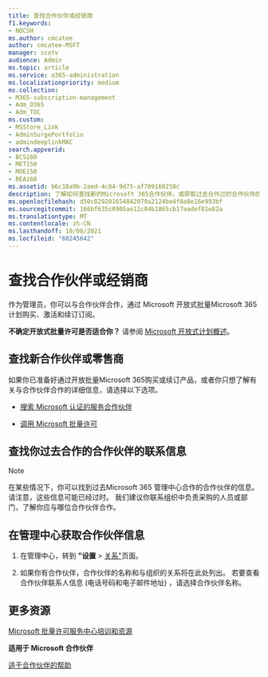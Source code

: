 ```yaml
---
title: 查找合作伙伴或经销商
f1.keywords:
- NOCSH
ms.author: cmcatee
author: cmcatee-MSFT
manager: scotv
audience: Admin
ms.topic: article
ms.service: o365-administration
ms.localizationpriority: medium
ms.collection:
- M365-subscription-management
- Adm_O365
- Adm_TOC
ms.custom:
- MSStore_Link
- AdminSurgePortfolio
- admindeeplinkMAC
search.appverid:
- BCS160
- MET150
- MOE150
- BEA160
ms.assetid: b6c18a9b-2aed-4c84-9d75-af709160258c
description: 了解如何查找新的Microsoft 365合作伙伴，或获取过去合作过的合作伙伴的联系人信息。
ms.openlocfilehash: d50c829281654842079a2124be4f8a8e16e993bf
ms.sourcegitcommit: 166bf635c0905ae12c04b1865cb17aadef81e82a
ms.translationtype: MT
ms.contentlocale: zh-CN
ms.lasthandoff: 10/08/2021
ms.locfileid: "60245642"
---
```

# <a name="find-your-partner-or-reseller"></a>查找合作伙伴或经销商

作为管理员，你可以与合作伙伴合作，通过 Microsoft 开放式批量Microsoft 365计划购买、激活和续订订阅。 
  
 **不确定开放式批量许可是否适合你？** 请参阅 [Microsoft 开放式计划概述](https://go.microsoft.com/fwlink/p/?LinkId=613298)。
  
## <a name="find-a-new-partner-or-reseller"></a>查找新合作伙伴或零售商

如果你已准备好通过开放批量Microsoft 365购买或续订产品，或者你只想了解有关与合作伙伴合作的详细信息，请选择以下选项。 
  
- [搜索 Microsoft 认证的服务合作伙伴](https://go.microsoft.com/fwlink/p/?LinkId=613304)
    
- [调用 Microsoft 批量许可](https://go.microsoft.com/fwlink/p/?LinkId=613305)
    
## <a name="find-contact-information-for-a-partner-youve-worked-with-in-the-past"></a>查找你过去合作的合作伙伴的联系信息

> [!NOTE]
> 在某些情况下，你可以找到过去Microsoft 365 管理中心合作的合作伙伴的信息。 请注意，这些信息可能已经过时。 我们建议你联系组织中负责采购的人员或部门，了解你应与哪位合作伙伴合作。 
  
## <a name="get-partner-info-in-the-admin-center"></a>在管理中心获取合作伙伴信息

1. 在管理中心，转到 **"设置**  >  <a href="https://go.microsoft.com/fwlink/p/?linkid=2074649" target="_blank">关系"</a>页面。
  
2. 如果你有合作伙伴，合作伙伴的名称和与组织的关系将在此处列出。 若要查看合作伙伴联系人信息 (电话号码和电子邮件地址) ，请选择合作伙伴名称。
    
## <a name="more-resources"></a>更多资源

[Microsoft 批量许可服务中心培训和资源](https://go.microsoft.com/fwlink/?LinkId=613306)
  
 **适用于 Microsoft 合作伙伴**
  
[适于合作伙伴的帮助](https://support.microsoft.com/office/ae811622-b838-4f62-b7e9-659627374963)
  

